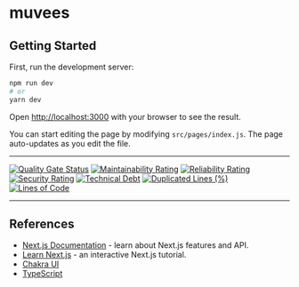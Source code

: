# muvees

## Getting Started

First, run the development server:

```bash
npm run dev
# or
yarn dev
```

Open [http://localhost:3000](http://localhost:3000) with your browser to see the result.

You can start editing the page by modifying `src/pages/index.js`. The page auto-updates as you edit the file.

---
[![Quality Gate Status](https://sonarcloud.io/api/project_badges/measure?project=sozonome_muvees&metric=alert_status)](https://sonarcloud.io/summary/new_code?id=sozonome_muvees) [![Maintainability Rating](https://sonarcloud.io/api/project_badges/measure?project=sozonome_muvees&metric=sqale_rating)](https://sonarcloud.io/summary/new_code?id=sozonome_muvees) [![Reliability Rating](https://sonarcloud.io/api/project_badges/measure?project=sozonome_muvees&metric=reliability_rating)](https://sonarcloud.io/summary/new_code?id=sozonome_muvees) [![Security Rating](https://sonarcloud.io/api/project_badges/measure?project=sozonome_muvees&metric=security_rating)](https://sonarcloud.io/summary/new_code?id=sozonome_muvees) [![Technical Debt](https://sonarcloud.io/api/project_badges/measure?project=sozonome_muvees&metric=sqale_index)](https://sonarcloud.io/summary/new_code?id=sozonome_muvees) [![Duplicated Lines (%)](https://sonarcloud.io/api/project_badges/measure?project=sozonome_muvees&metric=duplicated_lines_density)](https://sonarcloud.io/summary/new_code?id=sozonome_muvees) [![Lines of Code](https://sonarcloud.io/api/project_badges/measure?project=sozonome_muvees&metric=ncloc)](https://sonarcloud.io/summary/new_code?id=sozonome_muvees)

---


## References

- [Next.js Documentation](https://nextjs.org/docs) - learn about Next.js features and API.
- [Learn Next.js](https://nextjs.org/learn) - an interactive Next.js tutorial.
- [Chakra UI](https://chakra-ui.com)
- [TypeScript](https://typescriptlang.org)
